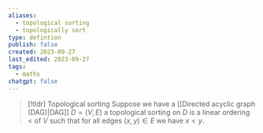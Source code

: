 ```yaml
---
aliases:
  - topological sorting
  - topologically sort
type: defintion
publish: false
created: 2023-09-27
last_edited: 2023-09-27
tags:
  - maths
chatgpt: false
---
```

> [!tldr] Topological sorting
> Suppose we have a [[Directed acyclic graph (DAG)|DAG]] $D = (V,E)$ a topological sorting on $D$ is a linear ordering $<$ of $V$ such that for all edges $(x,y) \in E$ we have $x < y$.
